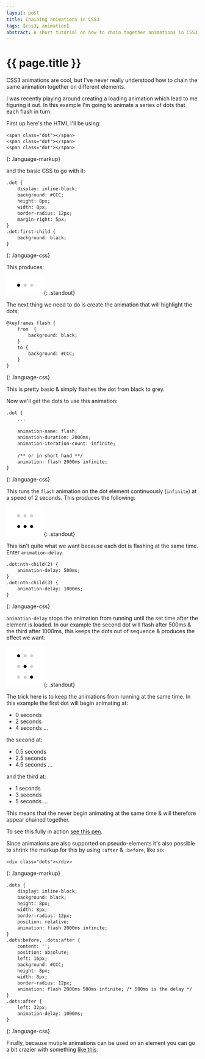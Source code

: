 ```yaml
---
layout: post
title: Chaining animations in CSS3
tags: [css3, animation]
abstract: A short tutorial on how to chain together animations in CSS3, useful for things like loading indicators
---
```


# {{ page.title }}

CSS3 animations are cool, but I've never really understood how to chain the same animation together on different elements.

I was recently playing around creating a loading animation which lead to me figuring it out. In this example I'm going to animate a series of dots that each flash in turn.

First up here's the HTML I'll be using:

    <span class="dot"></span>
    <span class="dot"></span>
    <span class="dot"></span>
{: .language-markup}

and the basic CSS to go with it:

    .dot {
        display: inline-block;
        background: #CCC;
        height: 8px;
        width: 8px;
        border-radius: 12px;
        margin-right: 5px;
    }
    .dot:first-child {
        background: black;
    }
{: .language-css}

This produces:

![Intials Dots](/images/posts/chaining-css3-animations/initial-dots.png){: .standout}

The next thing we need to do is create the animation that will highlight the dots:

    @keyframes flash {
        from  {
            background: black;
        }
        to {
            background: #CCC;
        }
    }
{: .language-css}

This is pretty basic & simply flashes the dot from black to grey.

Now we'll get the dots to use this animation:

    .dot {
        ...

        animation-name: flash;
        animation-duration: 2000ms;
        animation-iteration-count: infinite;

        /** or in short hand **/
        animation: flash 2000ms infinite;
    }
{: .language-css}

This runs the `flash` animation on the dot element continuously (`infinite`) at a speed of 2 seconds. This produces the following:

![Animated dots, all flashing](/images/posts/chaining-css3-animations/dots-all-flashing.png){: .standout}

This isn't quite what we want because each dot is flashing at the same time. Enter `animation-delay`.

    .dot:nth-child(2) {
        animation-delay: 500ms;
    }
    .dot:nth-child(3) {
        animation-delay: 1000ms;
    }
{: .language-css}

`animation-delay` stops the animation from running until the set time after the element is loaded. In our example the second dot will flash after 500ms & the third after 1000ms, this keeps the dots out of sequence & produces the effect we want:

![Dots flashing in sequence](/images/posts/chaining-css3-animations/dots-flashing.png){: .standout}

The trick here is to keep the animations from running at the same time. In this example the first dot will begin animating at:

* 0 seconds
* 2 seconds
* 4 seconds ...

the second at:

* 0\.5 seconds
* 2\.5 seconds
* 4\.5 seconds ...

and the third at:

* 1 seconds
* 3 seconds
* 5 seconds ...

This means that the never begin animating at the same time & will therefore appear chained together.

To see this fully in action [see this pen](http://codepen.io/parkji/full/aesih).

Since animations are also supported on pseudo-elements it's also possible to shrink the markup for this by using `:after` & `:before`, like so:

    <div class="dots"></div>
{: .language-markup}

    .dots {
        display: inline-block;
        background: black;
        height: 8px;
        width: 8px;
        border-radius: 12px;
        position: relative;
        animation: flash 2000ms infinite;
    }
    .dots:before, .dots:after {
        content: '';
        position: absolute;
        left: 16px;
        background: #CCC;
        height: 8px;
        width: 8px;
        border-radius: 12px;
        animation: flash 2000ms 500ms infinite; /* 500ms is the delay */
    }
    .dots:after {
        left: 32px;
        animation-delay: 1000ms;
    }
{: .language-css}

Finally, because mutiple animations can be used on an element you can go a bit crazier with something [like this](http://cdpn.io/lspuk).
